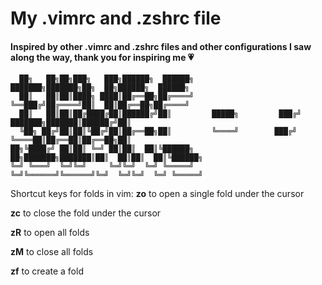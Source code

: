 # My .vimrc and .zshrc file
#### Inspired by other .vimrc and .zshrc files and other configurations I saw along the way, thank you for inspiring me :heartpulse:

	  ██╗   ██╗██╗███╗   ███╗██████╗  ██████╗                 ███████╗███████╗██╗  ██╗██████╗  ██████╗
	  ██║   ██║██║████╗ ████║██╔══██╗██╔════╝                 ╚══███╔╝██╔════╝██║  ██║██╔══██╗██╔════╝
	  ██║   ██║██║██╔████╔██║██████╔╝██║         █████╗         ███╔╝ ███████╗███████║██████╔╝██║     
	  ╚██╗ ██╔╝██║██║╚██╔╝██║██╔══██╗██║         ╚════╝        ███╔╝  ╚════██║██╔══██║██╔══██╗██║     
	██╗╚████╔╝ ██║██║ ╚═╝ ██║██║  ██║╚██████╗              ██╗███████╗███████║██║  ██║██║  ██║╚██████╗
	╚═╝ ╚═══╝  ╚═╝╚═╝     ╚═╝╚═╝  ╚═╝ ╚═════╝              ╚═╝╚══════╝╚══════╝╚═╝  ╚═╝╚═╝  ╚═╝ ╚═════╝

Shortcut keys for folds in vim:
**zo** to open a single fold under the cursor

**zc** to close the fold under the cursor

**zR** to open all folds

**zM** to close all folds

**zf** to create a fold

